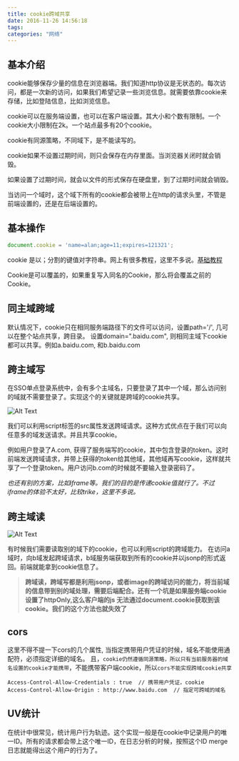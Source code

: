 ```yaml
---
title: cookie跨域共享
date: 2016-11-26 14:56:18
tags:
categories: "网络"
---
```



## 基本介绍

cookie能够保存少量的信息在浏览器端。我们知道http协议是无状态的。每次访问，都是一次新的访问，如果我们希望记录一些浏览信息。就需要依靠cookie来存储，比如登陆信息，比如浏览信息。

cookie可以在服务端设置，也可以在客户端设置。其大小和个数有限制。一个cookie大小限制在2k。一个站点最多有20个cookie。

cookie有同源策略，不同域下，是不能读写的。

cookie如果不设置过期时间，则只会保存在内存里面。当浏览器关闭时就会销毁。

如果设置了过期时间，就会以文件的形式保存在硬盘里，到了过期时间就会销毁。

当访问一个域时，这个域下所有的cookie都会被带上在http的请求头里，不管是前端设置的，还是在后端设置的。

## 基本操作

```javascript
document.cookie = 'name=alan;age=11;expires=121321';
```
cookie 是以；分割的键值对字符串。网上有很多教程，这里不多说。[基础教程](http://www.jb51.net/article/64330.htm)

Cookie是可以覆盖的，如果重复写入同名的Cookie，那么将会覆盖之前的Cookie。

## 同主域跨域

默认情况下，cookie只在相同服务端路径下的文件可以访问，设置path='/', 几可以在整个站点共享，跨目录。
设置domain=".baidu.com", 则相同主域下cookie都可以共享。例如a.baidu.com, 和b.baidu.com 

## 跨主域写

在SSO单点登录系统中，会有多个主域名，只要登录了其中一个域，那么访问别的域就不需要登录了。实现这个的关键就是跨域的cookie共享。

![Alt Text](http://o99eh3ii0.bkt.clouddn.com//public/16-11-26/97630655.jpg) 

我们可以利用script标签的src属性发送跨域请求。这种方式优点在于我们可以向任意多的域发送请求。并且共享cookie。

例如用户登录了A.com, 获得了服务端写的cookie，其中包含登录的token。这时前端发送跨域请求，并带上获得的token给其他域，其他域再写cookie，这样就共享了一个登录token。用户访问b.com的时候就不要输入登录密码了。

*也还有别的方案，比如iframe等。我们的目的是传递cookie值就行了。不过iframe的体验不太好，比较trike，这里不多说。*

## 跨主域读

![Alt Text](http://o99eh3ii0.bkt.clouddn.com//public/16-11-26/29022526.jpg) 

有时候我们需要读取别的域下的cookie，也可以利用script的跨域能力。
在访问a域时，向b域发起跨域请求，b域服务端获取到所有的cookie并以jsonp的形式返回。前端就能拿到cookie信息了。

> **跨域读，跨域写都是利用jsonp，或者image的跨域访问的能力，将当前域的信息带到别的域处理，需要后端配合。还有一个坑是如果服务端cookie设置了httpOnly,这么客户端的js 无法通过document.cookie获取到该cookie。我们的这个方法也就失效了**


## cors

这里不得不提一下cors的几个属性, 当指定携带用户凭证的时候，域名不能使用通配符，必须指定详细的域名。
且，`cookie仍然遵循同源策略，所以只有当前服务器的域名设置的cookie才能携带`，不能携带客户端cookie，所以`cors不能实现跨域cookie共享`

```
Access-Control-Allow-Credentials : true  // 携带用户凭证，cookie
Access-Control-Allow-Origin : http://www.baidu.com  // 指定可跨域的域名
```

## UV统计

在统计中很常见，统计用户行为轨迹。这个实现一般是在cookie中记录用户的唯一ID。所有的请求都会带上这个唯一ID，在日志分析的时候，按照这个ID merge日志就能得出这个用户的行为了。
